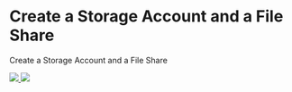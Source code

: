 # Create a Storage Account and a File Share

Create a Storage Account and a File Share

<a href="https://portal.azure.com/#create/Microsoft.Template/uri/https%3A%2F%2Fraw.githubusercontent.com%2Ftonyskidmore%2Fazure-arm-storage-file-share%2Fmaster%2Fazuredeploy.json" target="_blank">
    <img src="http://azuredeploy.net/deploybutton.png"/>
</a>
<a href="http://armviz.io/#/?load=https%3A%2F%2Fraw.githubusercontent.com%2Ftonyskidmore%2Fazure-arm-storage-file-share%2Fmaster%2Fazuredeploy.json" target="_blank">
    <img src="http://armviz.io/visualizebutton.png"/>
</a>
